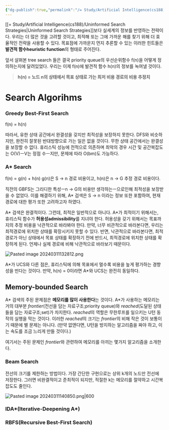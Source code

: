 ```yaml
---
{"dg-publish":true,"permalink":"/= Study/Artificial Intelligence(cs188)/Informed Search Strategies/","created":"2024-04-01T15:12:38.000+09:00","updated":"2025-01-14T15:33:44.000+09:00"}
---
```


 
[[= Study/Artificial Intelligence(cs188)/Uninformed Search Strategies\|Uninformed Search Strategies]]보다 실세계의 정보를 반영하는 전략이다. 우리는 더 많은 것을 고려할 것이고, 최적해 또는 그에 가까운 해를 찾기 위해 더 효율적인 전략을 사용할 수 있다. 목표점에 가까운지 먼지 추론할 수 있는 이러한 힌트들은 **발견적 함수heuristic function**의 형태로 주어진다.

앞서 살펴본 tree search 들은 결국 priority queue의 우선순위함수 f(n)을 어떻게 정의하는지에 달려있었다. 우리는 이제 f(n)에 발견적 함수 h(n)의 정보를 녹여낼 것이다.

>**h(n) = 노드 n의 상태에서 목표 상태로 가는 최저 비용 경로의 비용 추정치**

# Search Algorihms

### Greedy Best-First Search
f(n) = h(n)

따라서, 유한 상태 공간에서 완결성을 갖지만 최적성을 보장하지 못한다.
DFS와 비슷하지만, 완전히 잘못된 반대방향으로 가는 일은 없을 것이다.
무한 상태 공간에서는 완결성을 보장할 수 없다.
휴리스틱 성능에 전적으로 의존하며 최악의 경우 시간 및 공간복잡도는 O(V)ㅡV는 정점 수ㅡ지만, 문제에 따라 O(bm)도 가능하다.

### A* Search
f(n) = g(n) + h(n)
g(n)은 S -> n 경로 비용이고,
h(n)은 n -> G 추정 경로 비용이다.

직전의 GBFS는 그리디한 특성ㅡn -> G의 비용만 생각하는ㅡ으로인해 최적성을 보장받을 수 없었다. 이를 해결하기 위해, A* 검색은 S -> n 이라는 정보 또한 포함하여, 현재 경로에 대한 평가 또한 고려하고자 하였다.

A\* 검색은 완결적이다. 그런데, 최적은 일반적으로 아니다. A\*가 최적이기 위해서는, 휴리스틱 함수가 **허용성admissibility**를 지녀야 한다. 허용성을 갖기 위해서는 목표까지의 추정 비용을 낙관적으로 바라봐야 한다. 만약, 너무 비관적으로 바라본다면, 우리는 최적경로에 위치한 상태를 확장시키지 못할 수 있다. 반면, 낙관적으로 바라본다면, 최적경로가 아닌 상태에서 목표 상태를 확장하기 전에 반드시, 최적경로에 위치한 상태를 확장하게 된다. 언제나 실제 경로에 비해 낙관적으로 바라보기 때문이다.

![Pasted image 20240311132812.png](/img/user/z-Attached%20Files/Pasted%20image%2020240311132812.png)

A\*가 UCS와 다른 점은, 휴리스틱에 의해 목표에서 멀수록 비용을 높게 평가하는 경향성을 띤다는 것이다. 만약, h(n) = 0이라면 A\*와 UCS는 완전히 동일하다.

## Memory-bounded Search

A\* 검색의 주된 문제점은 **메모리를 많이 사용한다**는 것이다.
A\*가 사용하는 메모리는 거의 대부분 *frontier*(전선을 담는 자료구조;priority queue)와 *reached*(도달된 상태들을 담는 자료구조;set)가 차지한다.
*reached*의 역할은 무한루프를 일으키는 U턴 동작의 실행을 막는 것이다. 이러한 *reached*의 크기는 *frontier*의 비해 작은 것이 보통이기 때문에 별 문제는 아니다. (만약 없앤다면, U턴을 방지하는 알고리즘을 짜야 하고, 이는 속도를 조금 느리게 만들 것이다.)

여기서는 주된 문제인 *frontier*와 관련하여 메모리를 아끼는 몇가지 알고리즘을 소개한다.

### Beam Search
전선의 크기를 제한하는 방법이다. 가장 간단한 구현으로는 상위 k개의 노드만 전선에 저장한다.
그러면 비완결적이고 준최적이 되지만, 적절한 k는 메모리를 절약하고 시간복잡도도 줄인다.

![Pasted image 20240311140850.png|600](/img/user/z-Attached%20Files/Pasted%20image%2020240311140850.png)

### IDA\*(Iterative-Deepening A\*)


### RBFS(Recursive Best-First Search)
